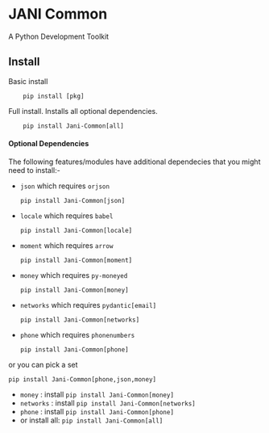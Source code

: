 # JANI Common

A Python Development Toolkit



## Install

Basic install
```
    pip install [pkg]
```

Full install. Installs all optional dependencies.
```
    pip install Jani-Common[all]
```


#### Optional Dependencies


The following features/modules have additional dependecies that you might need to install:-

- `json` which requires `orjson`
    ```
    pip install Jani-Common[json]
    ```
- `locale` which requires `babel`
    ```
    pip install Jani-Common[locale]
    ```
- `moment` which requires `arrow`
    ```
    pip install Jani-Common[moment]
    ```
- `money` which requires `py-moneyed`
    ```
    pip install Jani-Common[money]
    ```
- `networks` which requires `pydantic[email]`
    ```
    pip install Jani-Common[networks]
    ```
- `phone` which requires `phonenumbers`
    ```
    pip install Jani-Common[phone]
    ```

or you can pick a set
```
pip install Jani-Common[phone,json,money]
```


- `money` : install `pip install Jani-Common[money]`
- `networks` : install `pip install Jani-Common[networks]`
- `phone` : install `pip install Jani-Common[phone]`
- or install all: `pip install Jani-Common[all]`



[pkg]: Jani-Common
